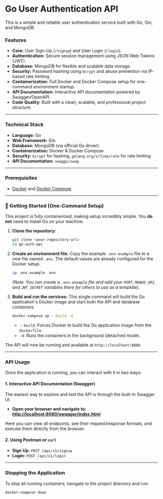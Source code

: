 # Go User Authentication API

This is a simple and reliable user authentication service built with Go, Gin, and MongoDB. 

### Features

-   **Core:** User Sign-Up (`/signup`) and User Login (`/login`).
-   **Authentication:** Secure session management using JSON Web Tokens (JWT).
-   **Database:** MongoDB for flexible and scalable data storage.
-   **Security:** Password hashing using `bcrypt` and abuse prevention via IP-based rate limiting.
-   **Containerization:** Full Docker and Docker Compose setup for one-command environment startup.
-   **API Documentation:** Interactive API documentation powered by Swagger/OpenAPI.
-   **Code Quality:** Built with a clean, scalable, and professional project structure.

---

### Technical Stack

-   **Language:** Go
-   **Web Framework:** Gin
-   **Database:** MongoDB (via official Go driver)
-   **Containerization:** Docker & Docker Compose
-   **Security:** `bcrypt` for hashing, `golang.org/x/time/rate` for rate limiting
-   **API Documentation:** `swaggo/swag`

---

### Prerequisites

-   [Docker](https://www.docker.com/) and [Docker Compose](https://docs.docker.com/compose/)

---

### 🚀 Getting Started (One-Command Setup)

This project is fully containerized, making setup incredibly simple. You **do not** need to install Go on your machine.

1.  **Clone the repository:**
    ```bash
    git clone <your-repository-url>
    cd go-auth-api
    ```

2.  **Create an environment file:**
    Copy the example `.env.example` file to a new file named `.env`. The default values are already configured for the Docker setup.
    ```bash
    cp .env.example .env
    ```
    *(Note: You can create a `.env.example` file and add your `PORT`, `MONGO_URI`, and `JWT_SECRET` variables there for others to use as a template).*

3.  **Build and run the services:**
    This single command will build the Go application's Docker image and start both the API and database containers.
    ```bash
    docker-compose up --build -d
    ```
    -   `--build`: Forces Docker to build the Go application image from the `Dockerfile`.
    -   `-d`: Runs the containers in the background (detached mode).

The API will now be running and available at `http://localhost:8080`.

---

### API Usage

Once the application is running, you can interact with it in two ways:

#### 1. Interactive API Documentation (Swagger)

The easiest way to explore and test the API is through the built-in Swagger UI.

-   **Open your browser and navigate to:** [**http://localhost:8080/swagger/index.html**](http://localhost:8080/swagger/index.html)

Here you can view all endpoints, see their request/response formats, and execute them directly from the browser.

#### 2. Using Postman or `curl`

-   **Sign Up:** `POST /api/v1/signup`
-   **Login:** `POST /api/v1/login`

---

### Stopping the Application

To stop all running containers, navigate to the project directory and run:
```bash
docker-compose down
```